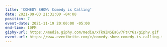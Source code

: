 ```yaml
---
title: 'COMEDY SHOW: Comedy is Calling'
date: 2021-09-03 21:31:00 -04:00
position: 7
event-date: 2021-11-19 20:00:00 -05:00
end-time: 10PM
giphy-url: https://media.giphy.com/media/xTk9ZNSEaGv7FtKY6s/giphy.gif
event-url: https://www.eventbrite.com/e/comedy-show-comedy-is-calling-tickets-199975751857
---
```


